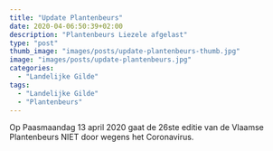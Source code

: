 ```yaml
---
title: "Update Plantenbeurs"
date: 2020-04-06:50:39+02:00
description: "Plantenbeurs Liezele afgelast"
type: "post"
thumb_image: "images/posts/update-plantenbeurs-thumb.jpg"
image: "images/posts/update-plantenbeurs.jpg"
categories:
  - "Landelijke Gilde"
tags:
  - "Landelijke Gilde"
  - "Plantenbeurs"
---
```


Op Paasmaandag 13 april 2020 gaat de 26ste editie van de Vlaamse Plantenbeurs NIET door wegens het Coronavirus.
